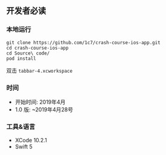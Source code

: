 ## 开发者必读

### 本地运行
```
git clone https://github.com/1c7/crash-course-ios-app.git
cd crash-course-ios-app
cd Source\ code/
pod install
```
双击 `tabbar-4.xcworkspace`

### 时间
* 开始时间: 2019年4月
* 1.0 版: ~2019年4月28号

### 工具&语言
* XCode 10.2.1
* Swift 5
